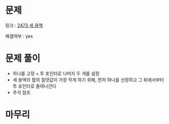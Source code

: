 # 문제
링크 : [2473 세 용액](https://www.acmicpc.net/problem/2473)

해결여부 : yes

# 문제 풀이
- 하나를 고정 + 투 포인터로 나머지 두 개를 설정
- 세 용액의 합의 절댓값이 가장 작게 하기 위해, 먼저 하나를 선정하고 그 뒤에서부터 투 포인터로 줄여나간다
- 주석 참조

# 마무리
